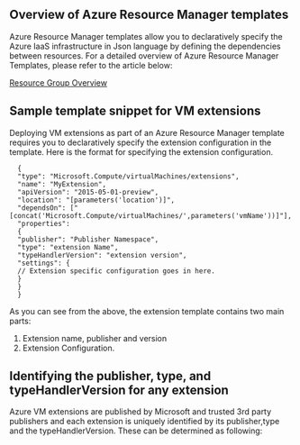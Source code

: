 ## Overview of Azure Resource Manager templates

Azure Resource Manager templates allow you to declaratively specify the Azure IaaS infrastructure in Json language by defining the dependencies between resources. For a detailed overview of Azure Resource Manager Templates, please refer to the article below:

[Resource Group Overview](../articles/documentation/articles/resource-group-overview/)

## Sample template snippet for VM extensions
Deploying VM extensions as part of an Azure Resource Manager template requires you to declaratively specify the extension configuration in the template.
Here is the format for specifying the extension configuration.

      {
      "type": "Microsoft.Compute/virtualMachines/extensions",
      "name": "MyExtension",
      "apiVersion": "2015-05-01-preview",
      "location": "[parameters('location')]",
      "dependsOn": ["[concat('Microsoft.Compute/virtualMachines/',parameters('vmName'))]"],
      "properties":
      {
      "publisher": "Publisher Namespace",
      "type": "extension Name",
      "typeHandlerVersion": "extension version",
      "settings": {
      // Extension specific configuration goes in here.
      }
      }
      }

As you can see from the above, the extension template contains two main parts:

1. Extension name, publisher and version
2. Extension Configuration.

## Identifying the publisher, type, and typeHandlerVersion for any extension

Azure VM extensions are published by Microsoft and trusted 3rd party publishers and each extension is uniquely identified by its publisher,type and the typeHandlerVersion. These can be determined as following: